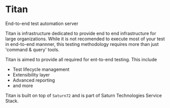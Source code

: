# Titan
End-to-end test automation server

Titan is infrastructure dedicated to provide end to end infrastructure for large organizations.
While it is not recomended to execute most of your test in end-to-end mannner, this testing methodology requires more than just 'command & query' tools.

Titan is aimed to provide all required for ent-to-end testing.
This include
* Test lifecycle management
* Extensibility layer
* Advanced reporting
* and more


Titan is built on top of `Saturn72` and is part of Saturn Technologies Service Stack.
